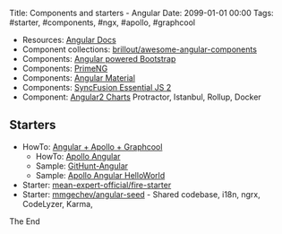 Title: Components and starters - Angular
Date: 2099-01-01 00:00
Tags: #starter, #components, #ngx, #apollo, #graphcool

* Resources: [Angular Docs](https://angular.io/resources)
* Component collections: [brillout/awesome-angular-components](https://github.com/brillout/awesome-angular-components#component-collections)
* Components: [Angular powered Bootstrap](https://ng-bootstrap.github.io/#/home)
* Components: [PrimeNG](https://www.primefaces.org/primeng/#/)
* Components: [Angular Material](https://material.angular.io/components/categories)
* Components: [SyncFusion Essential JS 2](https://www.syncfusion.com/products/essential-js2)
* Component: [Angular2 Charts](https://valor-software.com/ng2-charts/)
Protractor, Istanbul, Rollup, Docker

## Starters

* HowTo: [Angular + Apollo + Graphcool](https://github.com/graphcool-examples/angular-graphql/tree/master/quickstart-with-apollo)
  * HowTo: [Apollo Angular](https://www.apollographql.com/docs/angular/)
  * Sample: [GitHunt-Angular](https://github.com/apollographql/GitHunt-Angular)
  * Sample: [Apollo Angular HelloWorld](https://github.com/apollographql/frontpage-angular-app)
* Starter: [mean-expert-official/fire-starter](https://github.com/mean-expert-official/fire-starter)
* Starter: [mmgechev/angular-seed](https://github.com/mgechev/angular-seed) - Shared codebase, i18n, ngrx, CodeLyzer, Karma, 

The End
